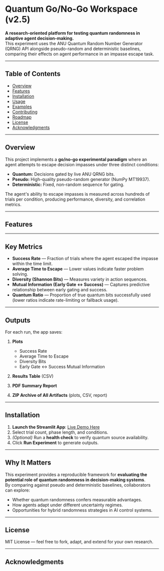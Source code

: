 # Quantum Go/No-Go Workspace (v2.5)

**A research-oriented platform for testing quantum randomness in adaptive agent decision-making.**  
This experiment uses the ANU Quantum Random Number Generator (QRNG) API alongside pseudo-random and deterministic baselines, comparing their effects on agent performance in an impasse escape task.

---

## Table of Contents
- [Overview](#overview)
- [Features](#features)
- [Installation](#installation)
- [Usage](#usage)
- [Examples](#examples)
- [Contributing](#contributing)
- [Roadmap](#roadmap)
- [License](#license)
- [Acknowledgments](#acknowledgments)

---

## Overview

This project implements a **go/no-go experimental paradigm** where an agent attempts to escape decision impasses under three distinct conditions:

- **Quantum:** Decisions gated by live ANU QRNG bits.  
- **Pseudo:** High-quality pseudo-random generator (NumPy MT19937).  
- **Deterministic:** Fixed, non-random sequence for gating.

The agent's ability to escape impasses is measured across hundreds of trials per condition, producing performance, diversity, and correlation metrics.

---

## Features

---

## Key Metrics

- **Success Rate** — Fraction of trials where the agent escaped the impasse within the time limit.  
- **Average Time to Escape** — Lower values indicate faster problem solving.  
- **Diversity (Shannon Bits)** — Measures variety in action sequences.  
- **Mutual Information (Early Gate ↔ Success)** — Captures predictive relationship between early gating and success.  
- **Quantum Ratio** — Proportion of true quantum bits successfully used (lower ratios indicate rate-limiting or fallback usage).

---

## Outputs

For each run, the app saves:

1. **Plots**  
   - Success Rate  
   - Average Time to Escape  
   - Diversity Bits  
   - Early Gate ↔ Success Mutual Information  

2. **Results Table** (CSV)  
3. **PDF Summary Report**  
4. **ZIP Archive of All Artifacts** (plots, CSV, report)

---

## Installation

1. **Launch the Streamlit App**: [Live Demo Here](https://gswv25-3annkcrumedcogwfu6xyk3.streamlit.app/)  
2. Select trial count, phase length, and conditions.  
3. *(Optional)* Run a **health check** to verify quantum source availability.  
4. Click **Run Experiment** to generate outputs.  

---

## Why It Matters

This experiment provides a reproducible framework for **evaluating the potential role of quantum randomness in decision-making systems**.  
By comparing against pseudo and deterministic baselines, collaborators can explore:

- Whether quantum randomness confers measurable advantages.  
- How agents adapt under different uncertainty regimes.  
- Opportunities for hybrid randomness strategies in AI control systems.

---

## License

MIT License — feel free to fork, adapt, and extend for your own research.

---

## Acknowledgments 
